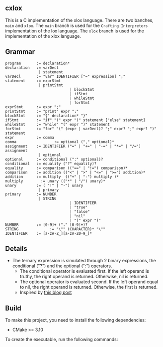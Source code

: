 ## cxlox

This is a C implementation of the xlox language. There are two banches, `main` and `xlox`. The `main` branch is used for the `Crafting Interpreters` implementation of the lox language. The `xlox` branch is used for the implementation of the xlox language.

## Grammar

```
program       := declaration*
declaration   := varDecl
               | statement
varDecl       := "var" IDENTIFIER ["=" expression] ";"
statement     := exprStmt
               | printStmt
							 | blockStmt
							 | ifStmt
							 | whileStmt
							 | forStmt
exprStmt      := expr ";"
printStmt     := "print" expr ";"
blockStmt     := "{" declaration* "}"
ifStmt        := "if" "(" expr ")" statement ["else" statement]
whileStmt     := "while" "(" expr ")" statement
forStmt       := "for" "(" (expr | varDecl)? ";" expr? ";" expr? ")" statement
expr          := comma
comma				  := optional ("," optional)*
assignment    := IDENTIFIER ("=" | "+=" | "-=" | "*=" | "/=") assignment
               | optional
optional      := conditional (":" optional)?
conditional   := equality ("?" equality)?
equality      := comparison (("==" | "!=") comparison)*
comparison    := addition (("<" | ">" | "<=" | ">=") addition)*
addition      := multiply  (("+" | "-") multiply )*
multiply 	    := unary (("*" | "/") unary)*
unary         := ( "!" | "-") unary
               | primary
primary       := NUMBER
               | STRING
							 | IDENTIFIER
							 | "true"
							 | "false"
							 | "nil"
							 | "(" expr ")"
NUMBER        := [0-9]+ ("." [0-9]+)?
STRING				:= "\"" (CHARACTER)* "\""
IDENTIFIER    := [a-zA-Z_][a-zA-Z0-9_]*
```

## Details

- The ternary expression is simulated through 2 binary expressions, the conditional ("?") and the optional (":") operators.
  - The conditional operator is evaluated first. If the left operand is truthy, the right operand is returned. Otherwise, nil is returned.
  - The optional operator is evaluated second. If the left operand equal to nil, the right operand is returned. Otherwise, the first is returned.
  - Inspired by [this blog post](https://dev.to/mortoray/we-dont-need-a-ternary-operator-309n)

## Build

To make this project, you need to install the following dependencies:

- CMake >= 3.10

To create the executable, run the following commands:

```bash

```

